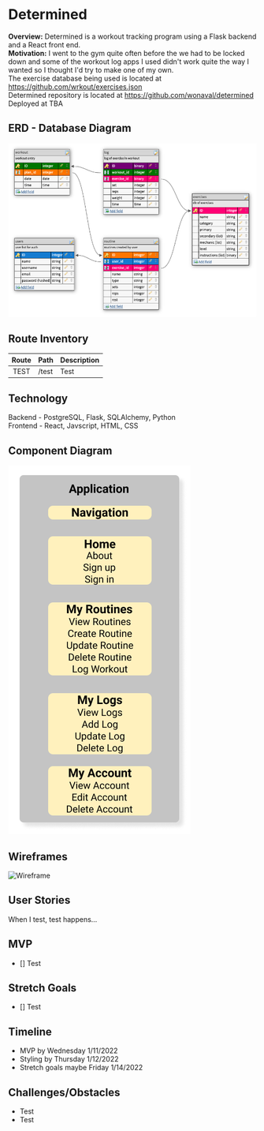 # **Determined**

**Overview:** Determined is a workout tracking program using a Flask backend and a React front end.</br>
**Motivation:** I went to the gym quite often before the we had to be locked down and some of the workout log apps I used didn't work quite the way I wanted so I thought I'd try to make one of my own. </br>
The exercise database being used is located at https://github.com/wrkout/exercises.json</br>
Determined repository is located at https://github.com/wonaval/determined </br>
Deployed at TBA

## ERD - Database Diagram

![ERD Diagram](/assets/erd.png)

## Route Inventory

| Route | Path  | Description |
| :---: | :---- | :---------- |
| TEST  | /test | Test        |

## Technology

Backend - PostgreSQL, Flask, SQLAlchemy, Python </br>
Frontend - React, Javscript, HTML, CSS

## Component Diagram

![Component Diagram](/assets/comp.png)

## Wireframes

![Wireframe](/assets/wire.png)

## User Stories

When I test, test happens...

## MVP

- [] Test

## Stretch Goals

- [] Test

## Timeline

- MVP by Wednesday 1/11/2022
- Styling by Thursday 1/12/2022
- Stretch goals maybe Friday 1/14/2022

## Challenges/Obstacles

- Test
- Test
